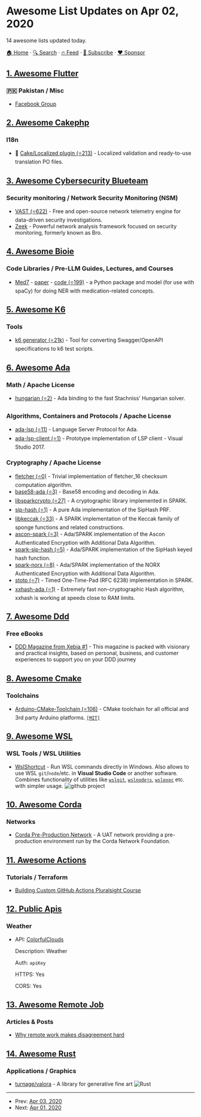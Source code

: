 # Awesome List Updates on Apr 02, 2020

14 awesome lists updated today.

[🏠 Home](/README.md) · [🔍 Search](https://www.trackawesomelist.com/search/) · [🔥 Feed](https://www.trackawesomelist.com/rss.xml) · [📮 Subscribe](https://trackawesomelist.us17.list-manage.com/subscribe?u=d2f0117aa829c83a63ec63c2f&id=36a103854c) · [❤️  Sponsor](https://github.com/sponsors/theowenyoung)



## [1. Awesome Flutter](/content/Solido/awesome-flutter/README.md)

### 🇵🇰 Pakistan / Misc

*   [Facebook Group](https://www.facebook.com/groups/FlutterPK/)

## [2. Awesome Cakephp](/content/FriendsOfCake/awesome-cakephp/README.md)

### I18n

*   🍰 [Cake/Localized plugin (⭐213)](https://github.com/cakephp/localized) - Localized validation and ready-to-use translation PO files.

## [3. Awesome Cybersecurity Blueteam](/content/fabacab/awesome-cybersecurity-blueteam/README.md)

### Security monitoring / Network Security Monitoring (NSM)

*   [VAST (⭐622)](https://github.com/tenzir/vast) - Free and open-source network telemetry engine for data-driven security investigations.
*   [Zeek](https://zeek.org/) - Powerful network analysis framework focused on security monitoring, formerly known as Bro.

## [4. Awesome Bioie](/content/caufieldjh/awesome-bioie/README.md)

### Code Libraries / Pre-LLM Guides, Lectures, and Courses

*   [Med7](https://medium.com/@kormilitzin/med7-clinical-information-extraction-system-in-python-and-spacy-5e6f68ab1c68) - [paper](https://arxiv.org/abs/2003.01271) - [code (⭐199)](https://github.com/kormilitzin/med7) - a Python package and model (for use with spaCy) for doing NER with medication-related concepts.

## [5. Awesome K6](/content/grafana/awesome-k6/README.md)

### Tools

*   [k6 generator (⭐21k)](https://github.com/OpenAPITools/openapi-generator) - Tool for converting Swagger/OpenAPI specifications to k6 test scripts.

## [6. Awesome Ada](/content/ohenley/awesome-ada/README.md)

### Math / Apache License

*   [hungarian (⭐2)](https://github.com/mosteo/hungarian) - Ada binding to the fast Stachniss' Hungarian solver.

### Algorithms, Containers and Protocols / Apache License

*   [ada-lsp (⭐11)](https://github.com/reznikmm/ada-lsp) - Language Server Protocol for Ada.
*   [ada-lsp-client (⭐1)](https://github.com/Alex-Gamper/Ada-LanguageServer) - Prototype implementation of LSP client - Visual Studio 2017.

### Cryptography / Apache License

*   [fletcher (⭐0)](https://github.com/darkestkhan/fletcher) - Trivial implementation of fletcher\_16 checksum computation algorithm.
*   [base58-ada (⭐3)](https://github.com/MichaelAllenHardeman/base58_ada) - Base58 encoding and decoding in Ada.
*   [libsparkcrypto (⭐27)](https://github.com/Componolit/libsparkcrypto) - A cryptographic library implemented in SPARK.
*   [sip-hash (⭐1)](https://github.com/grim7reaper/SipHash) - A pure Ada implementation of the SipHash PRF.
*   [libkeccak (⭐33)](https://github.com/damaki/libkeccak) - A SPARK implementation of the Keccak family of sponge functions and related constructions.
*   [ascon-spark (⭐3)](https://github.com/jhumphry/Ascon_SPARK) - Ada/SPARK implementation of the Ascon Authenticated Encryption with Additional Data Algorithm.
*   [spark-sip-hash (⭐5)](https://github.com/jhumphry/SPARK_SipHash) - Ada/SPARK implementation of the SipHash keyed hash function.
*   [spark-norx (⭐8)](https://github.com/jhumphry/SPARK_NORX) - Ada/SPARK implementation of the NORX Authenticated Encryption with Additional Data Algorithm.
*   [stotp (⭐7)](https://github.com/jklmnn/STOTP) - Timed One-Time-Pad (RFC 6238) implementation in SPARK.
*   [xxhash-ada (⭐1)](https://github.com/lyarbean/xxhash-ada) - Extremely fast non-cryptographic Hash algorithm, xxhash is working at speeds close to RAM limits.

## [7. Awesome Ddd](/content/heynickc/awesome-ddd/README.md)

### Free eBooks

*   [DDD Magazine from Xebia #1](https://pages.xebia.com/domain-driven-design-magazine-xebia) - This magazine is packed with visionary and practical insights, based on personal, business, and customer experiences to support you on your DDD journey

## [8. Awesome Cmake](/content/onqtam/awesome-cmake/README.md)

### Toolchains

*   [Arduino-CMake-Toolchain (⭐106)](https://github.com/a9183756-gh/Arduino-CMake-Toolchain) - CMake toolchain for all official and 3rd party Arduino platforms. [`[MIT]`](https://opensource.org/licenses/MIT)

## [9. Awesome WSL](/content/sirredbeard/Awesome-WSL/README.md)

### WSL Tools / WSL Utilities

*   [WslShortcut](https://github.com/sirredbeard/awesome-wsl/blob/main//github.com/HanabishiRecca/WslShortcut) - Run WSL commands directly in Windows. Also allows to use WSL `git`/`node`/etc. in **Visual Studio Code** or another software. Combines functionality of utilities like [`wslgit`](https://github.com/sirredbeard/awesome-wsl/blob/main//github.com/andy-5/wslgit), [`wslnodejs`](https://github.com/sirredbeard/awesome-wsl/blob/main//github.com/snooopcatt/wslnodejs), [`wslexec`](https://github.com/sirredbeard/awesome-wsl/blob/main//github.com/int128/wslexec) etc. with simpler usage. ![github project](https://raw.githubusercontent.com/sirredbeard/Awesome-WSL/master/github-icon.png)

## [10. Awesome Corda](/content/chainstack/awesome-corda/README.md)

### Networks

*   [Corda Pre-Production Network](https://corda.network/participation/preprod.html) - A UAT network providing a pre-production environment run by the Corda Network Foundation.

## [11. Awesome Actions](/content/sdras/awesome-actions/README.md)

### Tutorials / Terraform

*   [Building Custom GitHub Actions Pluralsight Course](https://www.pluralsight.com/courses/building-custom-github-actions/)

## [12. Public Apis](/content/public-apis/public-apis/README.md)

### Weather

- API: [ColorfulClouds](https://open.caiyunapp.com/ColorfulClouds_Weather_API)

  Description: Weather

  Auth: `apiKey`

  HTTPS: Yes

  CORS: Yes



## [13. Awesome Remote Job](/content/lukasz-madon/awesome-remote-job/README.md)

### Articles & Posts

*   [Why remote work makes disagreement hard](https://zapier.com/blog/how-to-disagree-remote-work/)

## [14. Awesome Rust](/content/rust-unofficial/awesome-rust/README.md)

### Applications / Graphics

*   [turnage/valora](https://crates.io/crates/valora) - A library for generative fine art ![Rust](https://github.com/turnage/valora/workflows/Rust/badge.svg?branch=master)

---

- Prev: [Apr 03, 2020](/content/2020/04/03/README.md)
- Next: [Apr 01, 2020](/content/2020/04/01/README.md)